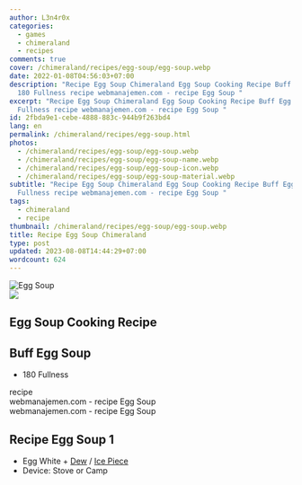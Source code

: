 ```yaml
---
author: L3n4r0x
categories:
  - games
  - chimeraland
  - recipes
comments: true
cover: /chimeraland/recipes/egg-soup/egg-soup.webp
date: 2022-01-08T04:56:03+07:00
description: "Recipe Egg Soup Chimeraland Egg Soup Cooking Recipe Buff Egg Soup
  180 Fullness recipe webmanajemen.com - recipe Egg Soup "
excerpt: "Recipe Egg Soup Chimeraland Egg Soup Cooking Recipe Buff Egg Soup 180
  Fullness recipe webmanajemen.com - recipe Egg Soup "
id: 2fbda9e1-cebe-4888-883c-944b9f263bd4
lang: en
permalink: /chimeraland/recipes/egg-soup.html
photos:
  - /chimeraland/recipes/egg-soup/egg-soup.webp
  - /chimeraland/recipes/egg-soup/egg-soup-name.webp
  - /chimeraland/recipes/egg-soup/egg-soup-icon.webp
  - /chimeraland/recipes/egg-soup/egg-soup-material.webp
subtitle: "Recipe Egg Soup Chimeraland Egg Soup Cooking Recipe Buff Egg Soup 180
  Fullness recipe webmanajemen.com - recipe Egg Soup "
tags:
  - chimeraland
  - recipe
thumbnail: /chimeraland/recipes/egg-soup/egg-soup.webp
title: Recipe Egg Soup Chimeraland
type: post
updated: 2023-08-08T14:44:29+07:00
wordcount: 624
---
```


<link
  rel="stylesheet"
  href="https://rawcdn.githack.com/dimaslanjaka/Web-Manajemen/870a349/css/bootstrap-5-3-0-alpha3-wrapper.css"
/>
<section id="bootstrap-wrapper">
  <div data-bs-theme="dark">
    <div class="card mb-2">
      <div class="card-body">
        <div class="row g-0">
          <div class="col-sm-4 position-relative mb-2">
            <img
              src="https://www.webmanajemen.com/chimeraland/recipes/egg-soup/egg-soup-material.webp"
              class="card-img fit-cover w-100 h-100"
              alt="Egg Soup"
              data-fancybox="true"
            />
          </div>
          <div class="col-sm-8 mb-2">
            <div class="card-body">
              <div class="d-flex flex-row align-items-center mb-3">
                <img
                  class="d-inline-block me-2"
                  src="https://www.webmanajemen.com/chimeraland/recipes/egg-soup/egg-soup-icon.webp"
                  width="auto"
                  height="auto"
                  style="vertical-align: middle"
                />
                <h2 class="fs-5">Egg Soup Cooking Recipe</h2>
              </div>
              <h2 class="card-title fs-5">Buff Egg Soup</h2>
              <div class="card-text">
                <ul>
                  <li>180 Fullness</li>
                </ul>
              </div>
              <span class="badge rounded-pill">recipe</span>
            </div>
            <div class="card-footer text-end text-muted mt-auto">
              webmanajemen.com - recipe Egg Soup
            </div>
          </div>
        </div>
      </div>
      <div class="card-footer text-end text-muted">
        webmanajemen.com - recipe Egg Soup
      </div>
    </div>
    <div class="row mb-2">
      <div class="col-12 col-lg-6 recipe-item mb-2">
        <div class="card">
          <div class="card-body">
            <h2 class="card-title fs-5">Recipe Egg Soup 1</h2>
            <div class="card-text">
              <ul>
                <li>
                  Egg White<span> + </span
                  ><a
                    class="text-decoration-none text-primary"
                    href="/chimeraland/materials/dew.html"
                    >Dew</a
                  ><span> / </span
                  ><a
                    class="text-decoration-none text-primary"
                    href="/chimeraland/materials/ice-piece.html"
                    >Ice Piece</a
                  >
                </li>
                <li>Device: Stove or Camp</li>
              </ul>
            </div>
          </div>
        </div>
      </div>
    </div>
  </div>
</section>